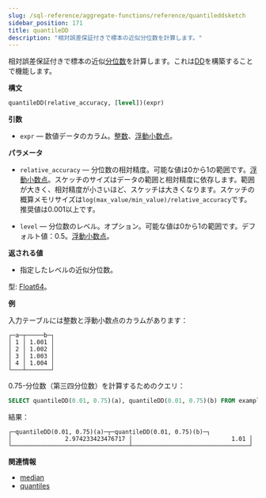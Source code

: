 ```yaml
---
slug: /sql-reference/aggregate-functions/reference/quantileddsketch
sidebar_position: 171
title: quantileDD
description: "相対誤差保証付きで標本の近似分位数を計算します。"
---
```


相対誤差保証付きで標本の近似[分位数](https://en.wikipedia.org/wiki/Quantile)を計算します。これは[DD](https://www.vldb.org/pvldb/vol12/p2195-masson.pdf)を構築することで機能します。

**構文**

``` sql
quantileDD(relative_accuracy, [level])(expr)
```

**引数**

- `expr` — 数値データのカラム。[整数](../../../sql-reference/data-types/int-uint.md)、[浮動小数点](../../../sql-reference/data-types/float.md)。

**パラメータ**

- `relative_accuracy` — 分位数の相対精度。可能な値は0から1の範囲です。[浮動小数点](../../../sql-reference/data-types/float.md)。スケッチのサイズはデータの範囲と相対精度に依存します。範囲が大きく、相対精度が小さいほど、スケッチは大きくなります。スケッチの概算メモリサイズは`log(max_value/min_value)/relative_accuracy`です。推奨値は0.001以上です。

- `level` — 分位数のレベル。オプション。可能な値は0から1の範囲です。デフォルト値：0.5。[浮動小数点](../../../sql-reference/data-types/float.md)。

**返される値**

- 指定したレベルの近似分位数。

型: [Float64](/sql-reference/data-types/float)。

**例**

入力テーブルには整数と浮動小数点のカラムがあります：

``` text
┌─a─┬─────b─┐
│ 1 │ 1.001 │
│ 2 │ 1.002 │
│ 3 │ 1.003 │
│ 4 │ 1.004 │
└───┴───────┘
```

0.75-分位数（第三四分位数）を計算するためのクエリ：

``` sql
SELECT quantileDD(0.01, 0.75)(a), quantileDD(0.01, 0.75)(b) FROM example_table;
```

結果：

``` text
┌─quantileDD(0.01, 0.75)(a)─┬─quantileDD(0.01, 0.75)(b)─┐
│               2.974233423476717 │                            1.01 │
└─────────────────────────────────┴─────────────────────────────────┘
```

**関連情報**

- [median](../../../sql-reference/aggregate-functions/reference/median.md#median)
- [quantiles](../../../sql-reference/aggregate-functions/reference/quantiles.md#quantiles)
